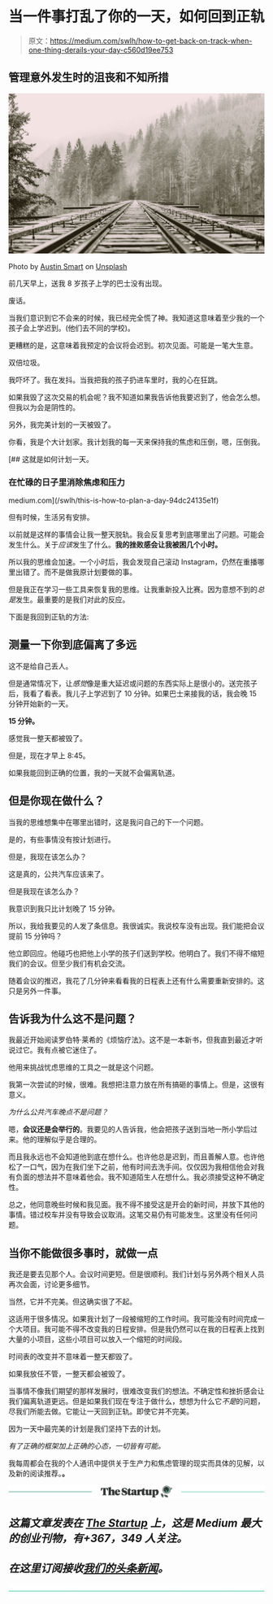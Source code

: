 # 当一件事打乱了你的一天，如何回到正轨

> 原文：<https://medium.com/swlh/how-to-get-back-on-track-when-one-thing-derails-your-day-c560d19ee753>

## 管理意外发生时的沮丧和不知所措

![](img/9f8bbf31f826fea9bc20ac502159fe99.png)

Photo by [Austin Smart](https://unsplash.com/photos/vPe0ltATD2k?utm_source=unsplash&utm_medium=referral&utm_content=creditCopyText) on [Unsplash](https://unsplash.com/search/photos/off-track?utm_source=unsplash&utm_medium=referral&utm_content=creditCopyText)

前几天早上，送我 8 岁孩子上学的巴士没有出现。

废话。

当我们意识到它不会来的时候，我已经完全慌了神。我知道这意味着至少我的一个孩子会上学迟到。(他们去不同的学校)。

更糟糕的是，这意味着我预定的会议将会迟到。初次见面。可能是一笔大生意。

双倍垃圾。

我吓坏了。我在发抖。当我把我的孩子扔进车里时，我的心在狂跳。

如果我毁了这次交易的机会呢？我不知道如果我告诉他我要迟到了，他会怎么想。但我以为会是阴性的。

另外，我完美计划的一天被毁了。

你看，我是个大计划家。我计划我的每一天来保持我的焦虑和压倒，嗯，压倒我。

[](/swlh/this-is-how-to-plan-a-day-94dc24135e1f) [## 这就是如何计划一天。

### 在忙碌的日子里消除焦虑和压力

medium.com](/swlh/this-is-how-to-plan-a-day-94dc24135e1f) 

但有时候，生活另有安排。

以前就是这样的事情会让我一整天脱轨。我会反复思考到底哪里出了问题。可能会发生什么。关于*应该*发生了什么。**我的挫败感会让我被困几个小时。**

所以我的思维会加速。一个小时后，我会发现自己滚动 Instagram，仍然在重播哪里出错了。而不是做我原计划要做的事。

但是我正在学习一些工具来恢复我的思维。让我重新投入比赛。因为意想不到的*总是*发生。最重要的是我们对此的反应。

下面是我回到正轨的方法:

## 测量一下你到底偏离了多远

这不是给自己丢人。

但是通常情况下，让*感觉*像是重大延迟或问题的东西实际上是很小的。送完孩子后，我看了看表。我儿子上学迟到了 10 分钟。如果巴士来接我的话，我会晚 15 分钟开始新的一天。

**15 分钟。**

感觉我一整天都被毁了。

但是，现在才早上 8:45。

如果我能回到正确的位置，我的一天就不会偏离轨道。

## 但是你现在做什么？

当我的思维想集中在哪里出错时，这是我问自己的下一个问题。

是的，有些事情没有按计划进行。

但是，我现在该怎么办？

这是真的，公共汽车应该来了。

但是我现在该怎么办？

我意识到我只比计划晚了 15 分钟。

所以，我给我要见的人发了条信息。我很诚实。我说校车没有出现。我们能把会议提前 15 分钟吗？

他立即回应。他碰巧也把他上小学的孩子们送到学校。他明白了。我们不得不缩短我们的会议。但至少我们有机会交流。

随着会议的推迟，我花了几分钟来看看我的日程表上还有什么需要重新安排的。这只是另外一件事。

## 告诉我为什么这不是问题？

我最近开始阅读罗伯特·莱希的《烦恼疗法》。这不是一本新书，但我直到最近才听说过它。我有点被它迷住了。

他用来挑战忧虑思维的工具之一就是这个问题。

我第一次尝试的时候，很难。我想把注意力放在所有搞砸的事情上。但是，这很有意义。

*为什么公共汽车晚点不是问题？*

嗯，**会议还是会举行的**。我要见的人告诉我，他会把孩子送到当地一所小学后过来。他的理解似乎是合理的。

而且我永远也不会知道他到底在想什么。也许他总是迟到，而且善解人意。也许他松了一口气，因为在我们坐下之前，他有时间去洗手间。仅仅因为我相信他会对我有负面的想法并不意味着他会。我不知道陌生人在想什么。我必须接受这种不确定性。

总之，他同意晚些时候和我见面。我不得不接受这是开会的新时间，并放下其他的事情。错过校车并没有导致会议取消。这笔交易仍有可能发生。这里没有任何问题。

## 当你不能做很多事时，就做一点

我还是要去见那个人。会议时间更短。但是很顺利。我们计划与另外两个相关人员再次会面，讨论更多细节。

当然，它并不完美。但这确实很了不起。

这适用于很多情况。如果我计划了一段被缩短的工作时间。我可能没有时间完成一个大项目。我可能不得不改变我的日程安排。但是我仍然可以在我的日程表上找到大量的小项目，这些小项目可以放入一个缩短的时间段。

时间表的改变并不意味着一整天都毁了。

如果我放任不管，一整天都会被毁了。

当事情不像我们期望的那样发展时，很难改变我们的想法。不确定性和挫折感会让我们偏离轨道更远。但是如果我们现在专注于做什么，想想为什么它*不是*的问题，尽我们所能去做。它能让一天回到正轨。即使它并不完美。

因为一天中最完美的计划是我们坚持下去的计划。

*有了正确的框架加上正确的心态，一切皆有可能。*

我每周都会在我的个人通讯中提供关于生产力和焦虑管理的现实而具体的见解，以及新的阅读推荐。[](http://www.debknobelman.com)**。**

*[![](img/308a8d84fb9b2fab43d66c117fcc4bb4.png)](https://medium.com/swlh)*

## *这篇文章发表在 [The Startup](https://medium.com/swlh) 上，这是 Medium 最大的创业刊物，有+367，349 人关注。*

## *在这里订阅接收[我们的头条新闻](http://growthsupply.com/the-startup-newsletter/)。*

*[![](img/b0164736ea17a63403e660de5dedf91a.png)](https://medium.com/swlh)*